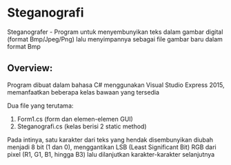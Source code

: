 # Steganografi
Steganografer - Program untuk menyembunyikan teks dalam gambar digital (format Bmp/Jpeg/Png) lalu menyimpannya sebagai file gambar baru dalam format Bmp

## Overview:
Program dibuat dalam bahasa C# menggunakan Visual Studio Express 2015, memanfaatkan beberapa kelas bawaan yang tersedia

Dua file yang terutama:
1. Form1.cs         (form dan elemen-elemen GUI)
2. Steganografi.cs  (kelas berisi 2 static method)

Pada intinya, satu karakter dari teks yang hendak disembunyikan diubah menjadi 8 bit (1 dan 0), menggantikan LSB (Least Significant Bit) RGB dari pixel (R1, G1, B1, hingga B3) lalu dilanjutkan karakter-karakter selanjutnya

